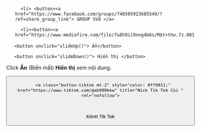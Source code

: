  
<div>
       <script type="text/javascript"> 

       alert("Chào mừng các con vợ 😎😎.");  

   </script>
   
<div>
   <style type="text/css">

      h1, p {

         font-family: Times New Roman;

         color: red;	

      }

   </style>

</div>
 

<body>

   <h1> </h1>
   
   

<div>
   <html>

<head>

   <title> Try It Yourself </title>

   <style type="text/css">

      ul#demo {

         max-height: 100px;

         overflow-y: hidden;

      

         /* this will animate the element for 1

            second when its properties change */

         transition: all 1s;

      }

   </style>

</head>

<body>

   <ul id="demo">

      <li> <button><a href="https://www.facebook.com/groups/746505923685549/?ref=share_group_link"> GROUP SV8 </a>
</button>
</li>

      <li><button><a href="https://www.mediafire.com/file/7u8h9ii9nng4b6s/Mật+thư.7z.001/file ">Chỉ có người được chọn mới mở được </a>
</button>
       </li>
      <li><button>

   <a href="https://www.facebook.com/profile.php?id=100066421973540&mibextid=ZbWKwL"> Facebook  </a> <span style="color: #007bff; font-size: 1.2em; font-weight: bold;">&#10004;</span>



</button>
 </li>

      <li> ..... </li>

   </ul>

   <div>

       <button onclick="slideUp()"> Ẩn</button>

       <button onclick="slideDown()"> Hiển thị </button>

   </div>

   <p> Click <b>Ẩn</b> (Biến mất) <b>Hiển thị</b> xem nội dung. </p>

   <script>
<div>
 <!DOCTYPE html>

<html>

<head>

	<title>Nơi lưu thông tin đăng ký và đăng nhập</title>

</head>

<body>

	<h1>Nơi lưu thông tin đăng ký và đăng nhập</h1>

	<form action="submit.php" method="post">

		<label for="username">Tên đăng nhập:</label>

		<input type="text" id="username" name="username"><br><br>

		<label for="password">Mật khẩu:</label>

		<input type="password" id="password" name="password"><br><br>

		<label for="email">Email:</label>

		<input type="email" id="email" name="email"><br><br>

		<input type="submit" value="Đăng ký">

	</form>

	<form action="login.php" method="post">

		<label for="username">Tên đăng nhập:</label>

		<input type="text" id="username" name="username"><br><br>

		<label for="password">Mật khẩu:</label>

		<input type="password" id="password" name="password"><br><br>

		<input type="submit" value="Đăng nhập">

	</form>

</body>

</html>
      function slideUp() {

         var elem = document.getElementById("demo");

      

         elem.style.maxHeight = "0px";

      }
      function slideDown() {

          var elem = document.getElementById("demo");

       

          elem.style.maxHeight = "100px";

      }
        </script>

</body>

</html>
   <div>
      <button>





      <a class="button-tiktok mt-2" style="color: #ff9811;" href="https://www.tiktok.com/@ab980kkw" title="Nick Tik Tok Cùi " rel="nofollow">

<svg xmlns="http://www.w3.org/2000/svg" width="30" height="16" fill="currentColor" class="bi bi-tiktok" viewBox="0 0 26 16">

<path d="M9 0h1.98c.144.715.54 1.617 1.235 2.512C12.895 3.389 13.797 4 15 4v2c-1.753 0-3.07-.814-4-1.829V11a5 5 0 1 1-5-5v2a3 3 0 1 0 3 3V0Z"></path>


         

      
</svg> Kênh Tik Tok 
      
</a>
         </button>
    <div>
    
    
